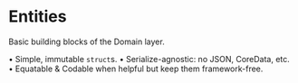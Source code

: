 # Entities

Basic building blocks of the Domain layer.

• Simple, immutable `struct`s.
• Serialize-agnostic: no JSON, CoreData, etc.
• Equatable & Codable when helpful but keep them framework-free.
